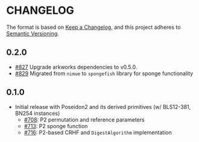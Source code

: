 # CHANGELOG

The format is based on [Keep a Changelog](https://keepachangelog.com/en/1.0.0/),
and this project adheres to [Semantic Versioning](https://semver.org/spec/v2.0.0.html).

## 0.2.0

- [#827](https://github.com/EspressoSystems/jellyfish/pull/827) Upgrade arkworks dependencies to v0.5.0.
- [#829](https://github.com/EspressoSystems/jellyfish/pull/829) Migrated from `nimue` to `spongefish` library for sponge functionality

## 0.1.0

- Initial release with Poseidon2 and its derived primitives (w/ BLS12-381, BN254 instances)
  - [#708](https://github.com/EspressoSystems/jellyfish/pull/708): P2 permutation and reference parameters
  - [#713](https://github.com/EspressoSystems/jellyfish/pull/713): P2 sponge function
  - [#716](https://github.com/EspressoSystems/jellyfish/pull/716): P2-based CRHF and `DigestAlgorithm` implementation
